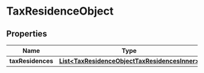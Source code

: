 

# TaxResidenceObject


## Properties

| Name | Type | Description | Notes |
|------------ | ------------- | ------------- | -------------|
|**taxResidences** | [**List&lt;TaxResidenceObjectTaxResidencesInner&gt;**](TaxResidenceObjectTaxResidencesInner.md) |  |  [optional] |



